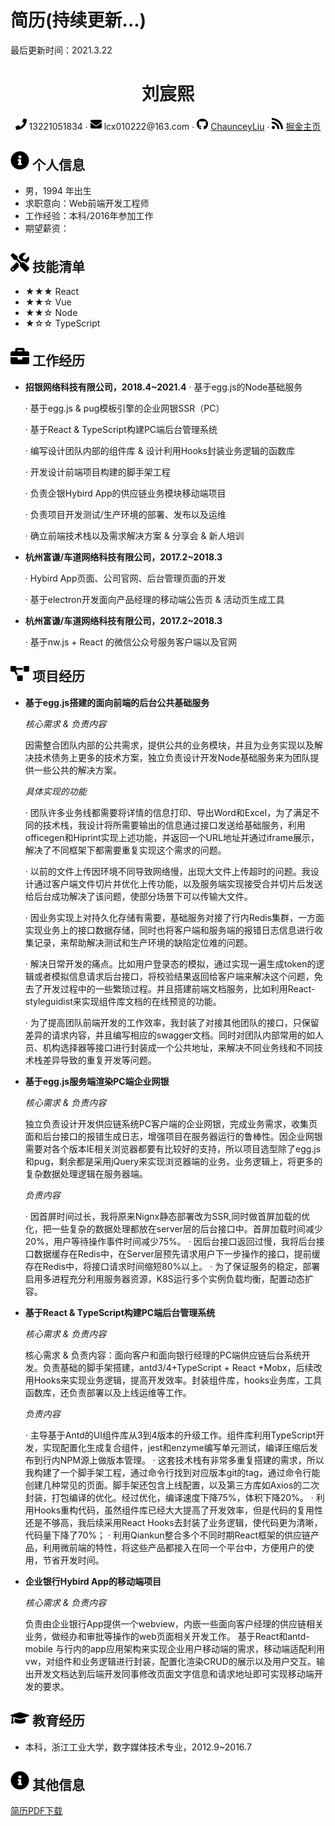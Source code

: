 # 简历(持续更新...)
最后更新时间：2021.3.22
 <center>
     <h1>刘宸熙</h1>
     <div>
         <span>
             <img src="assets/phone-solid.svg" width="18px">
             13221051834
         </span>
         ·
         <span>
             <img src="assets/envelope-solid.svg" width="18px">
             lcx010222@163.com
         </span>
         ·
         <span>
             <img src="assets/github-brands.svg" width="18px">
             <a href="https://github.com/ChaunceyLiu">ChaunceyLiu</a>
         </span>
         ·
         <span>
             <img src="assets/rss-solid.svg" width="18px">
             <a href="https://juejin.im/user/1486195453868797">掘金主页</a>
         </span>
     </div>
 </center>

 ## <img src="assets/info-circle-solid.svg" width="30px"> 个人信息 

 - 男，1994 年出生
 - 求职意向：Web前端开发工程师
 - 工作经验：本科/2016年参加工作
 - 期望薪资：

## <img src="assets/tools-solid.svg" width="30px"> 技能清单

- ★★★ React
- ★★☆ Vue
- ★★☆ Node
- ★☆☆ TypeScript

## <img src="assets/briefcase-solid.svg" width="30px"> 工作经历

- **招银网络科技有限公司，2018.4~2021.4**
   · 基于egg.js的Node基础服务
   
   · 基于egg.js & pug模板引擎的企业网银SSR（PC）
   
   · 基于React & TypeScript构建PC端后台管理系统  
   
   · 编写设计团队内部的组件库 & 设计利用Hooks封装业务逻辑的函数库
   
   · 开发设计前端项目构建的脚手架工程
   
   · 负责企银Hybird App的供应链业务模块移动端项目
   
   · 负责项目开发测试/生产环境的部署、发布以及运维
   
   · 确立前端技术栈以及需求解决方案 & 分享会 & 新人培训  
   

- **杭州富谦/车道网络科技有限公司，2017.2~2018.3**

   · Hybird App页面、公司官网、后台管理页面的开发
   
   · 基于electron开发面向产品经理的移动端公告页 & 活动页生成工具  
   
- **杭州富谦/车道网络科技有限公司，2017.2~2018.3**

   · 基于nw.js + React 的微信公众号服务客户端以及官网


## <img src="assets/project-diagram-solid.svg" width="30px"> 项目经历

- **基于egg.js搭建的面向前端的后台公共基础服务**

  *核心需求 & 负责内容*

  因需整合团队内部的公共需求，提供公共的业务模块，并且为业务实现以及解决技术债务上更多的技术方案，独立负责设计开发Node基础服务来为团队提供一些公共的解决方案。

  *具体实现的功能*

  · 团队许多业务线都需要将详情的信息打印、导出Word和Excel，为了满足不同的技术栈，我设计将所需要输出的信息通过接口发送给基础服务，利用officegen和Hiprint实现上述功能，并返回一个URL地址并通过iframe展示，解决了不同框架下都需要重复实现这个需求的问题。
  
  · 以前的文件上传因环境不同导致网络慢，出现大文件上传超时的问题。我设计通过客户端文件切片并优化上传功能，以及服务端实现接受合并切片后发送给后台成功解决了该问题，使部分场景下可以传输大文件。
  
  · 因业务实现上对持久化存储有需要，基础服务对接了行内Redis集群，一方面实现业务上的接口数据存储，同时也将客户端和服务端的报错日志信息进行收集记录，来帮助解决测试和生产环境的缺陷定位难的问题。
  
  · 解决日常开发的痛点。比如用户登录态的模拟，通过实现一遍生成token的逻辑或者模拟信息请求后台接口，将校验结果返回给客户端来解决这个问题，免去了开发过程中的一些繁琐过程。并且搭建前端文档服务，比如利用React-styleguidist来实现组件库文档的在线预览的功能。
  
  · 为了提高团队前端开发的工作效率，我封装了对接其他团队的接口，只保留差异的请求内容，并且编写相应的swagger文档。同时对团队内部常用的如人员、机构选择器等接口进行封装成一个公共地址，来解决不同业务线和不同技术栈差异导致的重复开发等问题。


- **基于egg.js服务端渲染PC端企业网银**  
  
  *核心需求 & 负责内容*

  独立负责设计开发供应链系统PC客户端的企业网银，完成业务需求，收集页面和后台接口的报错生成日志，增强项目在服务器运行的鲁棒性。因企业网银需要对各个版本IE相关浏览器都要有比较好的支持，所以项目选型除了egg.js和pug，剩余都是采用jQuery来实现浏览器端的业务。业务逻辑上，将更多的复杂数据处理逻辑在服务器端。
  
  *负责内容*
  
  · 因首屏时间过长，我将原来Nignx静态部署改为SSR,同时做首屏加载的优化，把一些复杂的数据处理都放在server层的后台接口中。首屏加载时间减少20%，用户等待操作事件时间减少75%。
  · 因后台接口返回过慢，我将后台接口数据缓存在Redis中，在Server层预先请求用户下一步操作的接口，提前缓存在Redis中，将接口请求时间缩短80%以上。
  · 为了保证服务的稳定，部署启用多进程充分利用服务器资源，K8S运行多个实例负载均衡，配置动态扩容。

- **基于React & TypeScript构建PC端后台管理系统**  
  
  *核心需求 & 负责内容*

  核心需求 & 负责内容：面向客户和面向银行经理的PC端供应链后台系统开发。负责基础的脚手架搭建，antd3/4+TypeScript + React +Mobx，后续改用Hooks来实现业务逻辑，提高开发效率。封装组件库，hooks业务库，工具函数库，还负责部署以及上线运维等工作。
  
  *负责内容*
  
  · 主导基于Antd的UI组件库从3到4版本的升级工作。组件库利用TypeScript开发，实现配置化生成复合组件，jest和enzyme编写单元测试，编译压缩后发布到行内NPM源上做版本管理。
  · 这套技术栈有非常多重复搭建的需求，所以我构建了一个脚手架工程，通过命令行找到对应版本git的tag，通过命令行能创建几种常见的页面。脚手架还包含上线配置，以及第三方库如Axios的二次封装，打包编译的优化。经过优化，编译速度下降75%，体积下降20%。
  · 利用Hooks重构代码，虽然组件库已经大大提高了开发效率，但是代码的复用性还是不够高，我后续采用React Hooks去封装了业务逻辑，使代码更为清晰，代码量下降了70%；
  · 利用Qiankun整合多个不同时期React框架的供应链产品，利用微前端的特性，将这些产品都接入在同一个平台中，方便用户的使用，节省开发时间。


- **企业银行Hybird App的移动端项目**

  *核心需求 & 负责内容*

  负责由企业银行App提供一个webview，内嵌一些面向客户经理的供应链相关业务，做经办和审批等操作的web页面相关开发工作。 基于React和antd-mobile 与行内的app应用架构来实现企业用户移动端的需求，移动端适配利用vw，对组件和业务逻辑进行封装，配置化渲染CRUD的展示以及用户交互。输出开发文档达到后端开发同事修改页面文字信息和请求地址即可实现移动端开发的要求。

## <img src="assets/graduation-cap-solid.svg" width="30px"> 教育经历

- 本科，浙江工业大学，数字媒体技术专业，2012.9~2016.7

 ## <img src="assets/info-circle-solid.svg" width="30px"> 其他信息


[简历PDF下载](https://github.com/ChaunceyLiu/resume/blob/master/web-chaunceyLiu.pdf)

